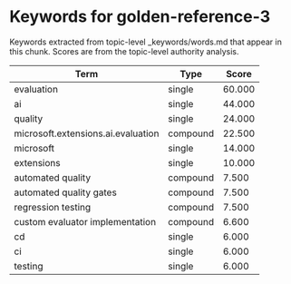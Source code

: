 # Keywords for golden-reference-3

Keywords extracted from topic-level _keywords/words.md that appear in this chunk.
Scores are from the topic-level authority analysis.

| Term | Type | Score |
|------|------|-------|
| evaluation | single | 60.000 |
| ai | single | 44.000 |
| quality | single | 24.000 |
| microsoft.extensions.ai.evaluation | compound | 22.500 |
| microsoft | single | 14.000 |
| extensions | single | 10.000 |
| automated quality | compound | 7.500 |
| automated quality gates | compound | 7.500 |
| regression testing | compound | 7.500 |
| custom evaluator implementation | compound | 6.600 |
| cd | single | 6.000 |
| ci | single | 6.000 |
| testing | single | 6.000 |
